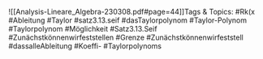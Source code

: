 
![[Analysis-Lineare_Algebra-230308.pdf#page=44]]Tags & Topics:
   #Rk(x
   #Ableitung
   #Taylor
   #satz3.13.seif
   #dasTaylorpolynom
   #Taylor-Polynom
   #Taylorpolynom
   #Möglichkeit
   #Satz3.13.Seif
   #Zunächstkönnenwirfeststellen
   #Grenze
   #Zunächstkönnenwirfeststell
   #dassalleAbleitung
   #Koeffi-
   #Taylorpolynoms